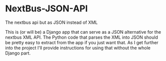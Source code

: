 NextBus-JSON-API
================

The nextbus api but as JSON instead of XML

This is (or will be) a Django app that can serve as a JSON alternative for the nextbus XML API. The Python code that parses the XML into JSON should be pretty easy to extract from the app if you just want that. As I get further into the project I'll provide instructions for using that without the whole Django part.
